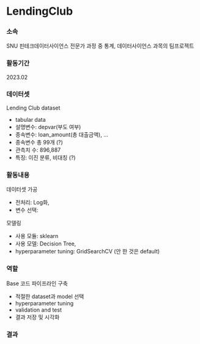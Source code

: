 # LendingClub
### 소속
SNU 핀테크데이터사이언스 전문가 과정 중 통계, 데이터사이언스 과목의 팀프로젝트

### 활동기간
2023.02

### 데이터셋
Lending Club dataset
- tabular data
- 설명변수: depvar(부도 여부)
- 종속변수: loan_amount(총 대출금액), ...
- 종속변수 총 99개 (?)
- 관측치 수: 896,887
- 특징: 이진 분류, 비대칭 (?)

### 활동내용
데이터셋 가공
- 전처리: Log화,
- 변수 선택:

모델링 
- 사용 모듈: sklearn
- 사용 모델: Decision Tree,
- hyperparameter tuning: GridSearchCV (안 한 것은 default)

### 역할
Base 코드 파이프라인 구축
- 적절한 dataset과 model 선택
- hyperparameter tuning
- validation and test
- 결과 저장 및 시각화

### 결과
